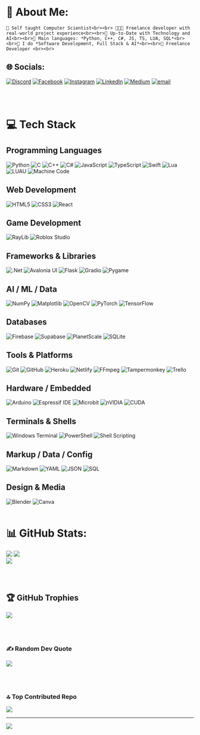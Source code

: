 # 💫 About Me:
```
🧠 Self taught Computer Scientist<br><br> 👨🏽‍💻 Freelance developer with real-world project experience<br><br>🌱 Up-to-Date with Technology and AI<br><br>🌟 Main languages: *Python, C++, C#, JS, TS, LUA, SQL*<br><br>🚩 I do *Software Development, Full Stack & AI*<br><br>💼 Freelance Developer <br><br>
```

## 🌐 Socials:
[![Discord](https://img.shields.io/badge/Discord-%237289DA.svg?logo=discord&logoColor=white)](https://discord.gg/.memeathon) [![Facebook](https://img.shields.io/badge/Facebook-%231877F2.svg?logo=Facebook&logoColor=white)](https://www.facebook.com/rafil.al.963/) [![Instagram](https://img.shields.io/badge/Instagram-%23E4405F.svg?logo=Instagram&logoColor=white)](https://instagram.com/rafil_alam) [![LinkedIn](https://img.shields.io/badge/LinkedIn-%230077B5.svg?logo=linkedin&logoColor=white)](https://www.linkedin.com/in/rafil-alam-973759364/) [![Medium](https://img.shields.io/badge/Medium-12100E?logo=medium&logoColor=white)](https://medium.com/@Rafilalam) [![email](https://img.shields.io/badge/Email-D14836?logo=gmail&logoColor=white)](mailto:rafilalam009@gmail.com) 

<br><br>

# 💻 Tech Stack

## Programming Languages
![Python](https://img.shields.io/badge/python-3670A0?style=for-the-badge&logo=python&logoColor=ffdd54)
![C](https://img.shields.io/badge/c-%2300599C.svg?style=for-the-badge&logo=c&logoColor=white)
![C++](https://img.shields.io/badge/c++-%2300599C.svg?style=for-the-badge&logo=c%2B%2B&logoColor=white)
![C#](https://img.shields.io/badge/c%23-%23239120.svg?style=for-the-badge&logo=csharp&logoColor=white)
![JavaScript](https://img.shields.io/badge/javascript-%23323330.svg?style=for-the-badge&logo=javascript&logoColor=%23F7DF1E)
![TypeScript](https://img.shields.io/badge/typescript-%23007ACC.svg?style=for-the-badge&logo=typescript&logoColor=white)
![Swift](https://img.shields.io/badge/swift-F54A2A?style=for-the-badge&logo=swift&logoColor=white)
![Lua](https://img.shields.io/badge/lua-%232C2D72.svg?style=for-the-badge&logo=lua&logoColor=white)
![LUAU](https://img.shields.io/badge/luau-%232C2D72.svg?style=for-the-badge&logo=lua&logoColor=white)
![Machine Code](https://img.shields.io/badge/Machine%20Code-%23171717.svg?style=for-the-badge)

## Web Development
![HTML5](https://img.shields.io/badge/html5-%23E34F26.svg?style=for-the-badge&logo=html5&logoColor=white)
![CSS3](https://img.shields.io/badge/css3-%231572B6.svg?style=for-the-badge&logo=css3&logoColor=white)
![React](https://img.shields.io/badge/react-%2320232a.svg?style=for-the-badge&logo=react&logoColor=%2361DAFB)

## Game Development
![RayLib](https://img.shields.io/badge/RAYLIB-FFFFFF?style=for-the-badge&logo=raylib&logoColor=black)
![Roblox Studio](https://img.shields.io/badge/Roblox%20Studio-000000?style=for-the-badge&logo=roblox&logoColor=white)

## Frameworks & Libraries
![.Net](https://img.shields.io/badge/.NET-5C2D91?style=for-the-badge&logo=.net&logoColor=white)
![Avalonia UI](https://img.shields.io/badge/AvaloniaUI-%235C2D91.svg?style=for-the-badge&logo=avalonia&logoColor=white)
![Flask](https://img.shields.io/badge/Flask-%23000.svg?style=for-the-badge&logo=flask&logoColor=white)
![Gradio](https://img.shields.io/badge/Gradio-FF4B4B?style=for-the-badge)
![Pygame](https://img.shields.io/badge/pygame-000000?style=for-the-badge&logo=pygame&logoColor=white)

## AI / ML / Data
![NumPy](https://img.shields.io/badge/numpy-%23013243.svg?style=for-the-badge&logo=numpy&logoColor=white)
![Matplotlib](https://img.shields.io/badge/Matplotlib-%23ffffff.svg?style=for-the-badge&logo=Matplotlib&logoColor=black)
![OpenCV](https://img.shields.io/badge/opencv-%23white.svg?style=for-the-badge&logo=opencv&logoColor=white)
![PyTorch](https://img.shields.io/badge/PyTorch-%23EE4C2C.svg?style=for-the-badge&logo=PyTorch&logoColor=white)
![TensorFlow](https://img.shields.io/badge/TensorFlow-%23FF6F00.svg?style=for-the-badge&logo=TensorFlow&logoColor=white)

## Databases
![Firebase](https://img.shields.io/badge/firebase-a08021?style=for-the-badge&logo=firebase&logoColor=ffcd34)
![Supabase](https://img.shields.io/badge/Supabase-3ECF8E?style=for-the-badge&logo=supabase&logoColor=white)
![PlanetScale](https://img.shields.io/badge/planetscale-%23000000.svg?style=for-the-badge&logo=planetscale&logoColor=white)
![SQLite](https://img.shields.io/badge/sqlite-%2307405e.svg?style=for-the-badge&logo=sqlite&logoColor=white)

## Tools & Platforms
![Git](https://img.shields.io/badge/git-%23F05033.svg?style=for-the-badge&logo=git&logoColor=white)
![GitHub](https://img.shields.io/badge/github-%23121011.svg?style=for-the-badge&logo=github&logoColor=white)
![Heroku](https://img.shields.io/badge/heroku-%23430098.svg?style=for-the-badge&logo=heroku&logoColor=white)
![Netlify](https://img.shields.io/badge/netlify-%23000000.svg?style=for-the-badge&logo=netlify&logoColor=#00C7B7)
![FFmpeg](https://shields.io/badge/FFmpeg-%23171717.svg?logo=ffmpeg&style=for-the-badge&labelColor=171717&logoColor=5cb85c)
![Tampermonkey](https://img.shields.io/badge/tampermonkey-%2300485B.svg?style=for-the-badge&logo=tampermonkey&logoColor=white)
![Trello](https://img.shields.io/badge/Trello-%23026AA7.svg?style=for-the-badge&logo=Trello&logoColor=white)

## Hardware / Embedded
![Arduino](https://img.shields.io/badge/-Arduino-00979D?style=for-the-badge&logo=Arduino&logoColor=white)
![Espressif IDE](https://img.shields.io/badge/Espressif_IDE-E7352C?style=for-the-badge&logo=espressif&logoColor=white)
![Microbit](https://img.shields.io/badge/Microbit-0082FC?style=for-the-badge&logo=micro:bit&logoColor=white)
![nVIDIA](https://img.shields.io/badge/nVIDIA-%2376B900.svg?style=for-the-badge&logo=nVIDIA&logoColor=white)
![CUDA](https://img.shields.io/badge/cuda-000000.svg?style=for-the-badge&logo=nVIDIA&logoColor=green)

## Terminals & Shells
![Windows Terminal](https://img.shields.io/badge/Windows%20Terminal-%234D4D4D.svg?style=for-the-badge&logo=windows-terminal&logoColor=white)
![PowerShell](https://img.shields.io/badge/PowerShell-%235391FE.svg?style=for-the-badge&logo=powershell&logoColor=white)
![Shell Scripting](https://img.shields.io/badge/shell%20scripting-%23121011.svg?style=for-the-badge&logo=gnu-bash&logoColor=white)

## Markup / Data / Config
![Markdown](https://img.shields.io/badge/Markdown-000000?style=for-the-badge&logo=markdown&logoColor=white)
![YAML](https://img.shields.io/badge/YAML-000000?style=for-the-badge&logo=yaml&logoColor=white)
![JSON](https://img.shields.io/badge/JSON-000000?style=for-the-badge&logo=json&logoColor=white)
![SQL](https://img.shields.io/badge/SQL-%2307405e.svg?style=for-the-badge&logo=sqlite&logoColor=white)

## Design & Media
![Blender](https://img.shields.io/badge/blender-%23F5792A.svg?style=for-the-badge&logo=blender&logoColor=white)
![Canva](https://img.shields.io/badge/Canva-%2300C4CC.svg?style=for-the-badge&logo=Canva&logoColor=white)
<br><br>

# 📊 GitHub Stats:
![](https://github-readme-stats.vercel.app/api?username=RafilAlam&theme=merko&hide_border=false&include_all_commits=false&count_private=false) ![](https://nirzak-streak-stats.vercel.app/?user=RafilAlam&theme=merko&hide_border=false)<br/>
![](https://github-readme-stats.vercel.app/api/top-langs/?username=RafilAlam&theme=merko&hide_border=false&include_all_commits=false&count_private=false&layout=compact)

<br><br>

## 🏆 GitHub Trophies
![](https://github-profile-trophy.vercel.app/?username=RafilAlam&theme=gruvbox&no-frame=false&no-bg=false&margin-w=4)

<br><br>

### ✍️ Random Dev Quote
![](https://quotes-github-readme.vercel.app/api?type=horizontal&theme=merko)

<br><br>

### 🔝 Top Contributed Repo
![](https://github-contributor-stats.vercel.app/api?username=RafilAlam&limit=5&theme=merko&combine_all_yearly_contributions=true)

---
[![](https://visitcount.itsvg.in/api?id=RafilAlam&icon=0&color=1)](https://visitcount.itsvg.in)

<!-- Proudly created with GPRM ( https://gprm.itsvg.in ) -->
